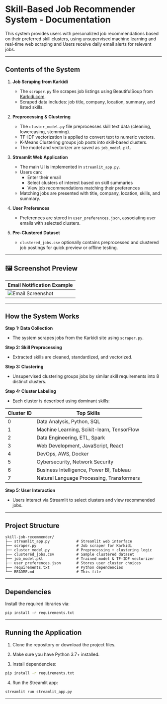 
# Skill-Based Job Recommender System - Documentation

This system provides users with personalized job recommendations based on their preferred skill clusters, using unsupervised machine learning and real-time web scraping and Users receive daily email alerts for relevant jobs.

---

##  Contents of the System

1. **Job Scraping from Karkidi**
    - The `scraper.py` file scrapes job listings using BeautifulSoup from [Karkidi.com](https://www.karkidi.com).
    - Scraped data includes: job title, company, location, summary, and listed skills.

2. **Preprocessing & Clustering**
    - The `cluster_model.py` file preprocesses skill text data (cleaning, lowercasing, stemming).
    - TF-IDF vectorization is applied to convert text to numeric vectors.
    - K-Means Clustering groups job posts into skill-based clusters.
    - The model and vectorizer are saved as `job_model.pkl`.

3. **Streamlit Web Application**
    - The main UI is implemented in `streamlit_app.py`.
    - Users can:
      - Enter their email
      - Select clusters of interest based on skill summaries
      - View job recommendations matching their preferences
    - Matching jobs are presented with title, company, location, skills, and summary.

4. **User Preferences**
    - Preferences are stored in `user_preferences.json`, associating user emails with selected clusters.

5. **Pre-Clustered Dataset**
    - `clustered_jobs.csv` optionally contains preprocessed and clustered job postings for quick preview or offline testing.

---

## 🖼️ Screenshot Preview

| Email Notification Example |
|----------------------------|
| ![Email Screenshot](email_screenshot.png) |

---

##  How the System Works

**Step 1: Data Collection**
- The system scrapes jobs from the Karkidi site using `scraper.py`.

**Step 2: Skill Preprocessing**
- Extracted skills are cleaned, standardized, and vectorized.

**Step 3: Clustering**
- Unsupervised clustering groups jobs by similar skill requirements into 8 distinct clusters.

**Step 4: Cluster Labeling**
- Each cluster is described using dominant skills:

| Cluster ID | Top Skills                                       |
|------------|--------------------------------------------------|
| 0          | Data Analysis, Python, SQL                       |
| 1          | Machine Learning, Scikit-learn, TensorFlow       |
| 2          | Data Engineering, ETL, Spark                     |
| 3          | Web Development, JavaScript, React               |
| 4          | DevOps, AWS, Docker                              |
| 5          | Cybersecurity, Network Security                  |
| 6          | Business Intelligence, Power BI, Tableau         |
| 7          | Natural Language Processing, Transformers        |

**Step 5: User Interaction**
- Users interact via Streamlit to select clusters and view recommended jobs.

---

##  Project Structure

```
skill-job-recommender/
├── streamlit_app.py            # Streamlit web interface
├── scraper.py                  # Job scraper for Karkidi
├── cluster_model.py            # Preprocessing + clustering logic
├── clustered_jobs.csv          # Sample clustered dataset
├── job_model.pkl               # Trained model & TF-IDF vectorizer
├── user_preferences.json       # Stores user cluster choices
├── requirements.txt            # Python dependencies
└── README.md                   # This file
```

---

##  Dependencies

Install the required libraries via:

```
pip install -r requirements.txt
```

---

##  Running the Application

1. Clone the repository or download the project files.

2. Make sure you have Python 3.7+ installed.

3. Install dependencies:
```bash
pip install -r requirements.txt
```

4. Run the Streamlit app:
```bash
streamlit run streamlit_app.py
```

---

